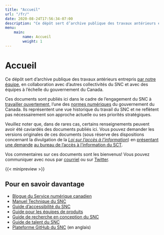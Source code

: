 ```yaml
---
title: "Accueil"
url: "/fr/"
date: 2020-08-24T17:56:34-07:00
description: "Ce dépôt sert d’archive publique des travaux antérieurs entrepris par l’équipe chargée des politiques du SNC. Ces documents sont publiés dans le cadre de l’engagement du SNC à travailler ouvertement. Ils représentent une vue historique du travail du SNC et ne reflètent pas nécessairement son approche actuelle ou ses priorités stratégiques."
menu:
    main:
        name: Accueil
        weight: 1
---
```


# Accueil

Ce dépôt sert d’archive publique des travaux antérieurs entrepris [par notre équipe](/policy-politique/fr/a-propos-de-nous/), en collaboration avec d’autres collectivités du SNC et avec des équipes à l’échelle du gouvernement du Canada. 

Ces documents sont publiés ici dans le cadre de l’engagement du SNC à [travailler ouvertement,](https://www.canada.ca/fr/gouvernement/systeme/gouvernement-numerique/normes-numeriques-gouvernement-canada.html) l’une des [normes numériques](https://www.canada.ca/fr/gouvernement/systeme/gouvernement-numerique/normes-numeriques-gouvernement-canada.html) du gouvernement du Canada. Ils représentent une vue historique du travail du SNC et ne reflètent pas nécessairement son approche actuelle ou ses priorités stratégiques.

Veuillez noter que, dans de rares cas, certains renseignements peuvent avoir été caviardés des documents publiés ici. Vous pouvez demander les versions originales de ces documents (sous réserve des dispositions concernant la divulgation de la _[Loi sur l’accès à l’information](https://laws-lois.justice.gc.ca/fra/lois/a-1/index.html)_) en [présentant une demande](https://www.canada.ca/fr/secretariat-conseil-tresor/services/acces-information-protection-reseignements-personnels/acces-information/presenter-demande.html) [au bureau de l’accès à l’information du SCT](https://www.canada.ca/fr/secretariat-conseil-tresor/services/acces-information-protection-reseignements-personnels.html).

Vos commentaires sur ces documents sont les bienvenus! Vous pouvez communiquer avec nous par [courriel](mailto:cds-snc@tbs-sct.gc.ca) ou sur [Twitter](https://twitter.com/SNC_GC).

{{< minipreview >}}

## Pour en savoir davantage

*   [Blogue du Service numérique canadien](https://numerique.canada.ca/blogue/)
*   [Manuel Technique du SNC](https://cds-snc.github.io/technical-playbook-manuel-technique/fr/)
*   [Guide d’accessibilité du SNC](https://numerique.canada.ca/a11y/)
*   [Guide pour les équipes de produits](https://cds-snc.github.io/guide-product-teams-equipes-produits/accueil/)
*   [Guide de recherche en conception du SNC](https://cds-snc.github.io/design-research-handbook/accueil/)
*   [Guide de talent du SNC](https://cds-snc.github.io/talent/accueil/)
*   [Plateforme GitHub du SNC](https://github.com/cds-snc/) (en anglais)
